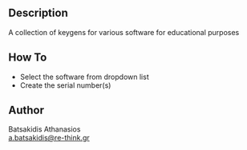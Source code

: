 ## Description ##

A collection of keygens for various software for educational purposes 

## How To ##

* Select the software from dropdown list
* Create the serial number(s)

## Author ##

Batsakidis Athanasios<br>
a.batsakidis@re-think.gr
